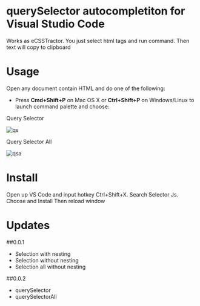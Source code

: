 # querySelector autocompletiton for Visual Studio Code

Works as eCSSTractor. You just select html tags and run command. Then text will copy to clipboard

# Usage
Open any document contain HTML and do one of the following:
- Press **Cmd+Shift+P** on Mac OS X or **Ctrl+Shift+P** on Windows/Linux to launch command palette and choose:

Query Selector

![qs](https://user-images.githubusercontent.com/67710731/111110820-6bc3b800-8587-11eb-963b-55f576c6761d.gif)

Query Selector All

![qsa](https://user-images.githubusercontent.com/67710731/111111993-8e56d080-8589-11eb-9638-fa43a3beed1b.gif)

# Install

Open up VS Code and input hotkey Ctrl+Shift+X. Search Selector Js. Choose and Install Then reload window

# Updates

##0.0.1

- Selection with nesting
- Selection without nesting
- Selection all without nesting

##0.0.2

- querySelector
- querySelectorAll
